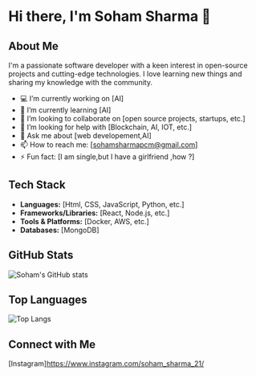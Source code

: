 # Hi there, I'm Soham Sharma 👋

## About Me
I'm a passionate software developer with a keen interest in open-source projects and cutting-edge technologies. I love learning new things and sharing my knowledge with the community.

- 💻 I’m currently working on [AI]
- 🌱 I’m currently learning [AI]
- 👯 I’m looking to collaborate on [open source projects, startups, etc.]
- 🤔 I’m looking for help with [Blockchain, AI, IOT, etc.]
- 💬 Ask me about [web developement,AI]
- 📫 How to reach me: [sohamsharmapcm@gmail.com]
- ⚡ Fun fact: [I am single,but I have a girlfriend ,how ?]

## Tech Stack
- **Languages:** [Html, CSS, JavaScript, Python, etc.]
- **Frameworks/Libraries:** [React, Node.js, etc.]
- **Tools & Platforms:** [Docker, AWS, etc.]
- **Databases:** [MongoDB]

## GitHub Stats
![Soham's GitHub stats](https://github-readme-stats.vercel.app/api?username=sohamsharma21&show_icons=true&theme=radical)

## Top Languages
![Top Langs](https://github-readme-stats.vercel.app/api/top-langs/?username=sohamsharma21&layout=compact&theme=radical)

## Connect with Me
[Instagram]https://www.instagram.com/soham_sharma_21/
